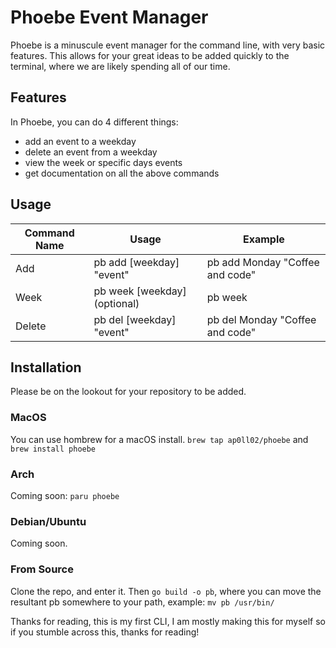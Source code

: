 # Phoebe Event Manager

Phoebe is a minuscule event manager for the command line, with very basic features. This allows for your great ideas to be added quickly to the terminal, where we are
likely spending all of our time.

## Features

In Phoebe, you can do 4 different things:
- add an event to a weekday
- delete an event from a weekday
- view the week or specific days events
- get documentation on all the above commands

## Usage

| Command Name | Usage | Example |
| ----- | ----- | -----|
| Add | pb add [weekday] "event" | pb add Monday "Coffee and code" |
| Week | pb week [weekday] (optional) | pb week |
| Delete | pb del [weekday] "event" | pb del Monday "Coffee and code"

## Installation

Please be on the lookout for your repository to be added.

### MacOS
You can use hombrew for a macOS install.
`brew tap ap0ll02/phoebe` and `brew install phoebe`

### Arch 
Coming soon: `paru phoebe`

### Debian/Ubuntu
Coming soon.

### From Source
Clone the repo, and enter it. Then `go build -o pb`, where you can move the resultant pb somewhere to your path, example: `mv pb /usr/bin/`


Thanks for reading, this is my first CLI, I am mostly making this for myself so if you stumble across this, thanks for reading!
